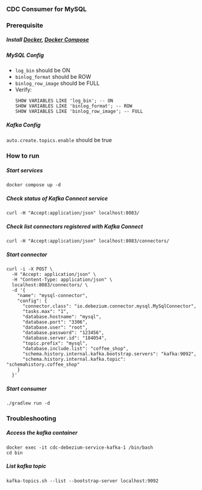 ### CDC Consumer for MySQL
### Prerequisite

##### Install [Docker](script/install_docker.sh), [Docker Compose](script/install_docker_compose.sh)

##### MySQL Config
- `log_bin` should be ON
- `binlog_format` should be ROW
- `binlog_row_image` should be FULL
- Verify:
    ```shell
    SHOW VARIABLES LIKE 'log_bin'; -- ON
    SHOW VARIABLES LIKE 'binlog_format'; -- ROW
    SHOW VARIABLES LIKE 'binlog_row_image'; -- FULL
    ```

##### Kafka Config
`auto.create.topics.enable` should be true

### How to run
##### Start services
```shell
docker compose up -d
```

##### Check status of Kafka Connect service
```shell
curl -H "Accept:application/json" localhost:8083/
```

##### Check list connectors registered with Kafka Connect
```shell
curl -H "Accept:application/json" localhost:8083/connectors/
```

##### Start connector
```shell
curl -i -X POST \
  -H "Accept: application/json" \
  -H "Content-Type: application/json" \
  localhost:8083/connectors/ \
  -d '{
    "name": "mysql-connector",
    "config": {
      "connector.class": "io.debezium.connector.mysql.MySqlConnector",
      "tasks.max": "1",
      "database.hostname": "mysql",
      "database.port": "3306",
      "database.user": "root",
      "database.password": "123456",
      "database.server.id": "184054",
      "topic.prefix": "mysql",
      "database.include.list": "coffee_shop",
      "schema.history.internal.kafka.bootstrap.servers": "kafka:9092",
      "schema.history.internal.kafka.topic": "schemahistory.coffee_shop"
    }
  }'
```

##### Start consumer
```shell
./gradlew run -d
```

### Troubleshooting

##### Access the kafka container
```shell
docker exec -it cdc-debezium-service-kafka-1 /bin/bash 
cd bin
```

##### List kafka topic
```shell
kafka-topics.sh --list --bootstrap-server localhost:9092
```
